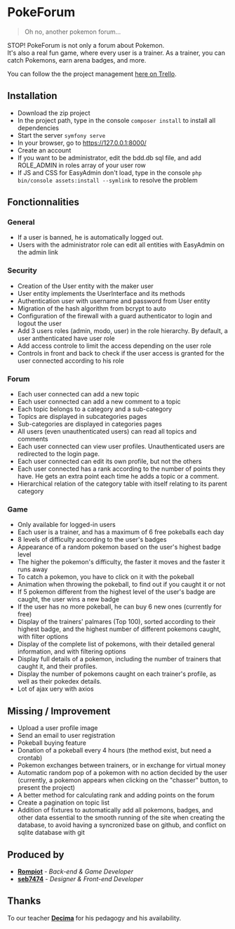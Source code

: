 # PokeForum

> Oh no, another pokemon forum... 

STOP! PokeForum is not only a forum about Pokemon. <br/>
It's also a real fun game, where every user is a trainer. As a trainer, you can catch Pokemons, earn arena badges, and more.

You can follow the the project management
[here on Trello](https://trello.com/b/mxdZndki/symfony-pokeforum).

## Installation

- Download the zip project
- In the project path, type in the console `composer install` to install all dependencies
- Start the server `symfony serve`
- In your browser, go to https://127.0.0.1:8000/
- Create an account
- If you want to be administrator, edit the bdd.db sql file, and add ROLE_ADMIN in roles array of your user row
- If JS and CSS for EasyAdmin don't load, type in the console `php bin/console assets:install --symlink` to resolve the problem

## Fonctionnalities

### General
- If a user is banned, he is automatically logged out.
- Users with the administrator role can edit all entities with EasyAdmin on the admin link

### Security
- Creation of the User entity with the maker user
- User entity implements the UserInterface and its methods
- Authentication user with username and password from User entity
- Migration of the hash algorithm from bcrypt to auto
- Configuration of the firewall with a guard authenticator to login and logout the user
- Add 3 users roles (admin, modo, user) in the role hierarchy. By default, a user anthenticated have user role
- Add access controle to limit the access depending on the user role
- Controls in front and back to check if the user access is granted for the user connected according to his role

### Forum
- Each user connected can add a new topic
- Each user connected can add a new comment to a topic
- Each topic belongs to a category and a sub-category 
- Topics are displayed in subcategories pages
- Sub-categories are displayed in categories pages
- All users (even unauthenticated users) can read all topics and comments
- Each user connected can view user profiles. Unauthenticated users are redirected to the login page.
- Each user connected can edit its own profile, but not the others
- Each user connected has a rank according to the number of points they have. He gets an extra point each time he adds a topic or a comment.
- Hierarchical relation of the category table with itself relating to its parent category

### Game
- Only available for logged-in users
- Each user is a trainer, and has a maximum of 6 free pokeballs each day
- 8 levels of difficulty according to the user's badges
- Appearance of a random pokemon based on the user's highest badge level
- The higher the pokemon's difficulty, the faster it moves and the faster it runs away
- To catch a pokemon, you have to click on it with the pokeball
- Animation when throwing the pokeball, to find out if you caught it or not
- If 5 pokemon different from the highest level of the user's badge are caught, the user wins a new badge
- If the user has no more pokeball, he can buy 6 new ones (currently for free)
- Display of the trainers' palmares (Top 100), sorted according to their highest badge, and the highest number of different pokemons caught, with filter options
- Display of the complete list of pokemons, with their detailed general information, and with filtering options
- Display full details of a pokemon, including the number of trainers that caught it, and their profiles.
- Display the number of pokemons caught on each trainer's profile, as well as their pokedex details.
- Lot of ajax uery with axios

## Missing / Improvement
- Upload a user profile image
- Send an email to user registration
- Pokeball buying feature
- Donation of a pokeball every 4 hours (the method exist, but need a crontab)
- Pokemon exchanges between trainers, or in exchange for virtual money
- Automatic random pop of a pokemon with no action decided by the user (currently, a pokemon appears when clicking on the "chasser" button, to present the project)
- A better method for calculating rank and adding points on the forum
- Create a pagination on topic list
- Addition of fixtures to automatically add all pokemons, badges, and other data essential to the smooth running of the site when creating the database, to avoid having a syncronized base on github, and conflict on sqlite database with git

## Produced by

- **[Rompiot](https://github.com/RomPiot/)** - *Back-end & Game Developer*
- **[seb7474](https://github.com/seb7474)** - *Designer & Front-end Developer*

## Thanks

To our teacher **[Decima](https://github.com/decima)** for his pedagogy and his availability.